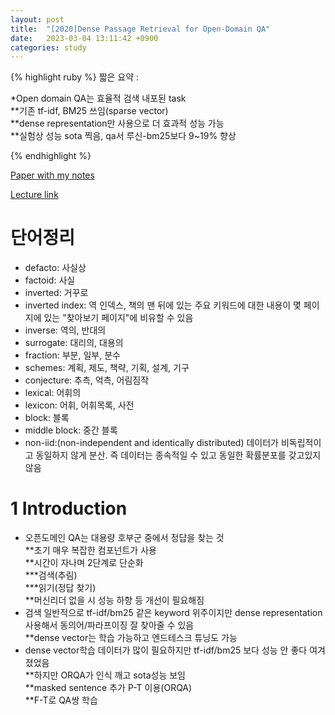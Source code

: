 ```yaml
---
layout: post
title:  "[2020]Dense Passage Retrieval for Open-Domain QA"
date:   2023-03-04 13:11:42 +0900
categories: study
---
```






{% highlight ruby %}
짧은 요약 :  

*Open domain QA는 효율적 검색 내포된 task  
**기존 tf-idf, BM25 쓰임(sparse vector)   
**dense representation만 사용으로 더 효과적 성능 가능   
**실험상 성능 sota 찍음, qa서 루신-bm25보다 9~19% 향상  
   
{% endhighlight %}


[Paper with my notes](https://drive.google.com/drive/folders/1HvR4KPgOxNDmgoDysz9t3EE1z1Wl-o6Q?usp=sharing)  


[Lecture link](https://slideslive.com/38939151/dense-passage-retrieval-for-opendomain-question-answering)  


# 단어정리  
* defacto: 사실상  
* factoid: 사실  
* inverted: 거꾸로  
* inverted index: 역 인덱스, 책의 맨 뒤에 있는 주요 키워드에 대한 내용이 몇 페이지에 있는 "찾아보기 페이지"에 비유할 수 있음  
* inverse: 역의, 반대의  
* surrogate: 대리의, 대용의  
* fraction: 부분, 일부, 분수  
* schemes: 계획, 제도, 책략, 기획, 설계, 기구  
* conjecture: 추측, 억측, 어림짐작  
* lexical: 어휘의  
* lexicon: 어휘, 어휘목록, 사전  
* block: 블록  
* middle block: 중간 블록  
* non-iid:(non-independent and identically distributed) 데이터가 비독립적이고 동일하지 않게 분산. 즉 데이터는 종속적일 수 있고 동일한 확률분포를 갖고있지 않음    


   

# 1 Introduction  
* 오픈도메인 QA는 대용량 호부군 중에서 정답을 찾는 것  
**초기 매우 복잡한 컴포넌트가 사용  
**시간이 자나며 2단계로 단순화  
***검색(추림)  
***읽기(정답 찾기)  
**머신리더 없을 시 성능 하향 등 개선이 필요해짐  
* 검색 일반적으로 tf-idf/bm25 같은 keyword 위주이지만 dense representation 사용해서 동의어/파라프이징 잘 찾아줄 수 있음  
**dense vector는 학습 가능하고 엔드테스크 튜닝도 가능  
* dense vector학습 데이터가 많이 필요하지만 tf-idf/bm25 보다 성능 안 좋다 여겨졌었음  
**하지만 ORQA가 인식 깨고 sota성능 보임  
**masked sentence 추가 P-T 이용(ORQA)  
**F-T로 QA쌍 학습    
